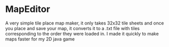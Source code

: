 # MapEditor
A very simple tile place map maker, it only takes 32x32 tile sheets and once you place and save your map, it converts it to a .txt file with tiles corresponding to the order they were loaded in. I made it quickly to make maps faster for my 2D java game 
